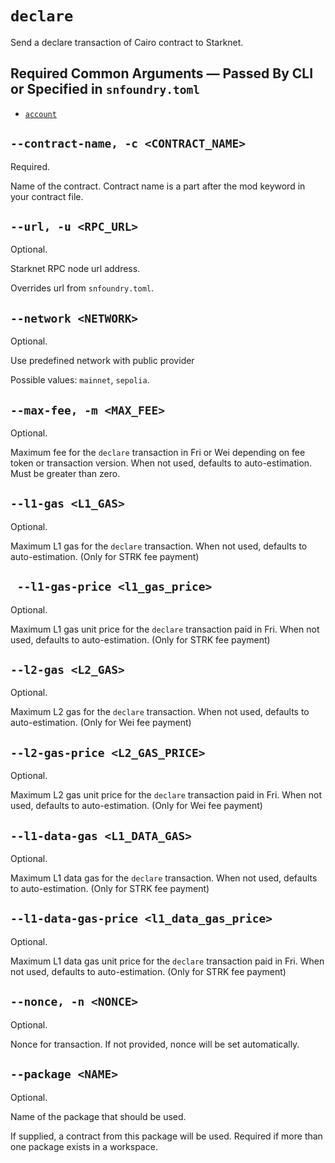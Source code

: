 # `declare`
Send a declare transaction of Cairo contract to Starknet.

## Required Common Arguments — Passed By CLI or Specified in `snfoundry.toml`

* [`account`](./common.md#--account--a-account_name)

## `--contract-name, -c <CONTRACT_NAME>`
Required.

Name of the contract. Contract name is a part after the mod keyword in your contract file.

## `--url, -u <RPC_URL>`
Optional.

Starknet RPC node url address.

Overrides url from `snfoundry.toml`.

## `--network <NETWORK>`
Optional.

Use predefined network with public provider

Possible values: `mainnet`, `sepolia`.

## `--max-fee, -m <MAX_FEE>`
Optional.

Maximum fee for the `declare` transaction in Fri or Wei depending on fee token or transaction version. When not used, defaults to auto-estimation. Must be greater than zero.

## `--l1-gas <L1_GAS>`
Optional.

Maximum L1 gas for the `declare` transaction. When not used, defaults to auto-estimation. (Only for STRK fee payment)

## ` --l1-gas-price <l1_gas_price>`
Optional.

Maximum L1 gas unit price for the `declare` transaction paid in Fri. When not used, defaults to auto-estimation. (Only for STRK fee payment)

## `--l2-gas <L2_GAS>`
Optional.

Maximum L2 gas for the `declare` transaction. When not used, defaults to auto-estimation. (Only for Wei fee payment)

## `--l2-gas-price <L2_GAS_PRICE>`
Optional.

Maximum L2 gas unit price for the `declare` transaction paid in Fri. When not used, defaults to auto-estimation. (Only for Wei fee payment)

## `--l1-data-gas <L1_DATA_GAS>`
Optional.

Maximum L1 data gas for the `declare` transaction. When not used, defaults to auto-estimation. (Only for STRK fee payment)

## `--l1-data-gas-price <l1_data_gas_price>`
Optional.

Maximum L1 data gas unit price for the `declare` transaction paid in Fri. When not used, defaults to auto-estimation. (Only for STRK fee payment)


## `--nonce, -n <NONCE>`
Optional.

Nonce for transaction. If not provided, nonce will be set automatically.

## `--package <NAME>`
Optional.

Name of the package that should be used.

If supplied, a contract from this package will be used. Required if more than one package exists in a workspace.